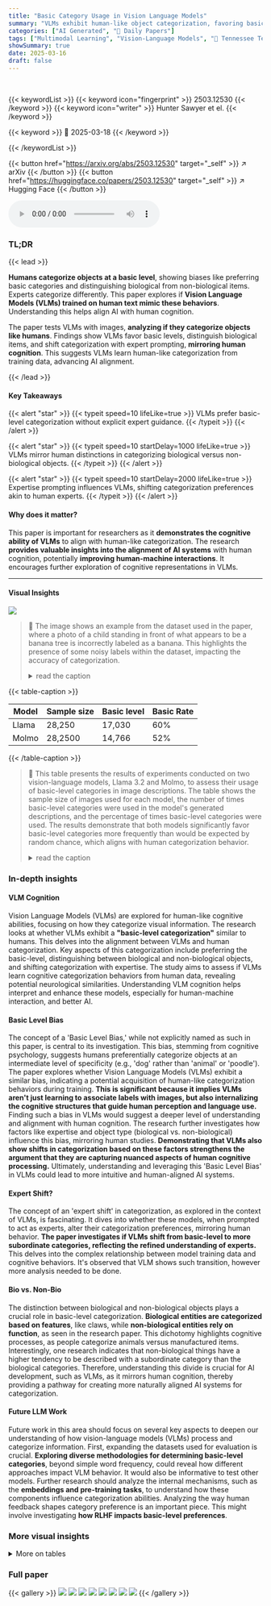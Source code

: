 ```yaml
---
title: "Basic Category Usage in Vision Language Models"
summary: "VLMs exhibit human-like object categorization, favoring basic levels and mirroring biological/expertise nuances, suggesting learned cognitive behaviors."
categories: ["AI Generated", "🤗 Daily Papers"]
tags: ["Multimodal Learning", "Vision-Language Models", "🏢 Tennessee Tech University",]
showSummary: true
date: 2025-03-16
draft: false
---
```


<br>

{{< keywordList >}}
{{< keyword icon="fingerprint" >}} 2503.12530 {{< /keyword >}}
{{< keyword icon="writer" >}} Hunter Sawyer et el. {{< /keyword >}}
 
{{< keyword >}} 🤗 2025-03-18 {{< /keyword >}}
 
{{< /keywordList >}}

{{< button href="https://arxiv.org/abs/2503.12530" target="_self" >}}
↗ arXiv
{{< /button >}}
{{< button href="https://huggingface.co/papers/2503.12530" target="_self" >}}
↗ Hugging Face
{{< /button >}}



<audio controls>
    <source src="https://ai-paper-reviewer.com/2503.12530/podcast.wav" type="audio/wav">
    Your browser does not support the audio element.
</audio>


### TL;DR


{{< lead >}}

**Humans categorize objects at a basic level**, showing biases like preferring basic categories and distinguishing biological from non-biological items. Experts categorize differently. This paper explores if **Vision Language Models (VLMs) trained on human text mimic these behaviors**. Understanding this helps align AI with human cognition.



The paper tests VLMs with images, **analyzing if they categorize objects like humans**. Findings show VLMs favor basic levels, distinguish biological items, and shift categorization with expert prompting, **mirroring human cognition**. This suggests VLMs learn human-like categorization from training data, advancing AI alignment.

{{< /lead >}}


#### Key Takeaways

{{< alert "star" >}}
{{< typeit speed=10 lifeLike=true >}} VLMs prefer basic-level categorization without explicit expert guidance. {{< /typeit >}}
{{< /alert >}}

{{< alert "star" >}}
{{< typeit speed=10 startDelay=1000 lifeLike=true >}} VLMs mirror human distinctions in categorizing biological versus non-biological objects. {{< /typeit >}}
{{< /alert >}}

{{< alert "star" >}}
{{< typeit speed=10 startDelay=2000 lifeLike=true >}} Expertise prompting influences VLMs, shifting categorization preferences akin to human experts. {{< /typeit >}}
{{< /alert >}}

#### Why does it matter?
This paper is important for researchers as it **demonstrates the cognitive ability of VLMs** to align with human-like categorization. The research **provides valuable insights into the alignment of AI systems** with human cognition, potentially **improving human-machine interactions**. It encourages further exploration of cognitive representations in VLMs.

------
#### Visual Insights



![](https://arxiv.org/html/2503.12530/x1.jpeg)

> 🔼 The image shows an example from the dataset used in the paper, where a photo of a child standing in front of what appears to be a banana tree is incorrectly labeled as a banana.  This highlights the presence of some noisy labels within the dataset, impacting the accuracy of categorization.
> <details>
> <summary>read the caption</summary>
> Figure 1: Incorrectly Labeled Image
> </details>





{{< table-caption >}}
<table class="ltx_tabular ltx_guessed_headers ltx_align_middle" id="S4.T1.1.1">
<thead class="ltx_thead">
<tr class="ltx_tr" id="S4.T1.1.1.1.1">
<th class="ltx_td ltx_align_center ltx_th ltx_th_column ltx_border_l ltx_border_r ltx_border_t" id="S4.T1.1.1.1.1.1"><span class="ltx_text ltx_font_bold" id="S4.T1.1.1.1.1.1.1">Model</span></th>
<th class="ltx_td ltx_align_center ltx_th ltx_th_column ltx_border_r ltx_border_t" id="S4.T1.1.1.1.1.2"><span class="ltx_text ltx_font_bold" id="S4.T1.1.1.1.1.2.1">Sample size</span></th>
<th class="ltx_td ltx_align_center ltx_th ltx_th_column ltx_border_r ltx_border_t" id="S4.T1.1.1.1.1.3"><span class="ltx_text ltx_font_bold" id="S4.T1.1.1.1.1.3.1">Basic level</span></th>
<th class="ltx_td ltx_align_center ltx_th ltx_th_column ltx_border_r ltx_border_t" id="S4.T1.1.1.1.1.4"><span class="ltx_text ltx_font_bold" id="S4.T1.1.1.1.1.4.1">Basic Rate</span></th>
</tr>
</thead>
<tbody class="ltx_tbody">
<tr class="ltx_tr" id="S4.T1.1.1.2.1">
<td class="ltx_td ltx_align_center ltx_border_l ltx_border_r ltx_border_t" id="S4.T1.1.1.2.1.1">Llama</td>
<td class="ltx_td ltx_align_center ltx_border_r ltx_border_t" id="S4.T1.1.1.2.1.2">28,250</td>
<td class="ltx_td ltx_align_center ltx_border_r ltx_border_t" id="S4.T1.1.1.2.1.3">17,030</td>
<td class="ltx_td ltx_align_center ltx_border_r ltx_border_t" id="S4.T1.1.1.2.1.4">60%</td>
</tr>
<tr class="ltx_tr" id="S4.T1.1.1.3.2">
<td class="ltx_td ltx_align_center ltx_border_b ltx_border_l ltx_border_r ltx_border_t" id="S4.T1.1.1.3.2.1">Molmo</td>
<td class="ltx_td ltx_align_center ltx_border_b ltx_border_r ltx_border_t" id="S4.T1.1.1.3.2.2">28,2500</td>
<td class="ltx_td ltx_align_center ltx_border_b ltx_border_r ltx_border_t" id="S4.T1.1.1.3.2.3">14,766</td>
<td class="ltx_td ltx_align_center ltx_border_b ltx_border_r ltx_border_t" id="S4.T1.1.1.3.2.4">52%</td>
</tr>
</tbody>
</table>{{< /table-caption >}}

> 🔼 This table presents the results of experiments conducted on two vision-language models, Llama 3.2 and Molmo, to assess their usage of basic-level categories in image descriptions.  The table shows the sample size of images used for each model, the number of times basic-level categories were used in the model's generated descriptions, and the percentage of times basic-level categories were used.  The results demonstrate that both models significantly favor basic-level categories more frequently than would be expected by random chance, which aligns with human categorization behavior.
> <details>
> <summary>read the caption</summary>
> Table 1: Llama 3.2 and Molmo both show basic level usage rates significantly higher than random selection over superordinate, basic, and subordinate levels.
> </details>





### In-depth insights


#### VLM Cognition
Vision Language Models (VLMs) are explored for human-like cognitive abilities, focusing on how they categorize visual information. The research looks at whether VLMs exhibit a **"basic-level categorization"** similar to humans. This delves into the alignment between VLMs and human categorization. Key aspects of this categorization include preferring the basic-level, distinguishing between biological and non-biological objects, and shifting categorization with expertise. The study aims to assess if VLMs learn cognitive categorization behaviors from human data, revealing potential neurological similarities. Understanding VLM cognition helps interpret and enhance these models, especially for human-machine interaction, and better AI.

#### Basic Level Bias
The concept of a 'Basic Level Bias,' while not explicitly named as such in this paper, is central to its investigation. This bias, stemming from cognitive psychology, suggests humans preferentially categorize objects at an intermediate level of specificity (e.g., 'dog' rather than 'animal' or 'poodle'). The paper explores whether Vision Language Models (VLMs) exhibit a similar bias, indicating a potential acquisition of human-like categorization behaviors during training. **This is significant because it implies VLMs aren't just learning to associate labels with images, but also internalizing the cognitive structures that guide human perception and language use.** Finding such a bias in VLMs would suggest a deeper level of understanding and alignment with human cognition. The research further investigates how factors like expertise and object type (biological vs. non-biological) influence this bias, mirroring human studies. **Demonstrating that VLMs also show shifts in categorization based on these factors strengthens the argument that they are capturing nuanced aspects of human cognitive processing.** Ultimately, understanding and leveraging this 'Basic Level Bias' in VLMs could lead to more intuitive and human-aligned AI systems.

#### Expert Shift?
The concept of an 'expert shift' in categorization, as explored in the context of VLMs, is fascinating. It dives into whether these models, when prompted to act as experts, alter their categorization preferences, mirroring human behavior. **The paper investigates if VLMs shift from basic-level to more subordinate categories, reflecting the refined understanding of experts.** This delves into the complex relationship between model training data and cognitive behaviors. It's observed that VLM shows such transition, however more analysis needed to be done.

#### Bio vs. Non-Bio
The distinction between biological and non-biological objects plays a crucial role in basic-level categorization. **Biological entities are categorized based on features**, like claws, while **non-biological entities rely on function**, as seen in the research paper. This dichotomy highlights cognitive processes, as people categorize animals versus manufactured items. Interestingly, one research indicates that non-biological things have a higher tendency to be described with a subordinate category than the biological categories. Therefore, understanding this divide is crucial for AI development, such as VLMs, as it mirrors human cognition, thereby providing a pathway for creating more naturally aligned AI systems for categorization. 

#### Future LLM Work
Future work in this area should focus on several key aspects to deepen our understanding of how vision-language models (VLMs) process and categorize information. First, expanding the datasets used for evaluation is crucial. **Exploring diverse methodologies for determining basic-level categories**, beyond simple word frequency, could reveal how different approaches impact VLM behavior. It would also be informative to test other models. Further research should analyze the internal mechanisms, such as the **embeddings and pre-training tasks**, to understand how these components influence categorization abilities. Analyzing the way human feedback shapes category preference is an important piece. This might involve investigating **how RLHF impacts basic-level preferences**.


### More visual insights




<details>
<summary>More on tables
</summary>


{{< table-caption >}}
<table class="ltx_tabular ltx_guessed_headers ltx_align_middle" id="S4.T2.1.1">
<tbody class="ltx_tbody">
<tr class="ltx_tr" id="S4.T2.1.1.1.1">
<td class="ltx_td" id="S4.T2.1.1.1.1.1"></td>
<th class="ltx_td ltx_align_left ltx_th ltx_th_column" id="S4.T2.1.1.1.1.2"><span class="ltx_text ltx_font_bold" id="S4.T2.1.1.1.1.2.1">Llama 3.2</span></th>
<th class="ltx_td ltx_align_center ltx_th ltx_th_column" id="S4.T2.1.1.1.1.3"><span class="ltx_text ltx_font_bold" id="S4.T2.1.1.1.1.3.1">Molmo</span></th>
</tr>
<tr class="ltx_tr" id="S4.T2.1.1.2.2">
<td class="ltx_td" id="S4.T2.1.1.2.2.1"></td>
<th class="ltx_td ltx_align_right ltx_th ltx_th_column" colspan="2" id="S4.T2.1.1.2.2.2">Basic Level Usage    Total (%)</th>
</tr>
<tr class="ltx_tr" id="S4.T2.1.1.3.3">
<td class="ltx_td ltx_align_right ltx_border_tt" id="S4.T2.1.1.3.3.1"><span class="ltx_text ltx_font_bold" id="S4.T2.1.1.3.3.1.1">Base Biological</span></td>
<td class="ltx_td ltx_align_left ltx_border_tt" id="S4.T2.1.1.3.3.2">6,425 (64%)</td>
<td class="ltx_td ltx_align_center ltx_border_tt" id="S4.T2.1.1.3.3.3">5,507 (55%)</td>
</tr>
<tr class="ltx_tr" id="S4.T2.1.1.4.4">
<td class="ltx_td ltx_align_right" id="S4.T2.1.1.4.4.1"><span class="ltx_text ltx_font_bold" id="S4.T2.1.1.4.4.1.1">Base Non-Biological</span></td>
<td class="ltx_td ltx_align_left" id="S4.T2.1.1.4.4.2">10,605 (58%)</td>
<td class="ltx_td ltx_align_center" id="S4.T2.1.1.4.4.3">9,259 (51%)</td>
</tr>
<tr class="ltx_tr" id="S4.T2.1.1.5.5">
<td class="ltx_td ltx_align_right ltx_border_tt" id="S4.T2.1.1.5.5.1"><span class="ltx_text ltx_font_bold" id="S4.T2.1.1.5.5.1.1">Z Test</span></td>
<td class="ltx_td ltx_align_left ltx_border_tt" id="S4.T2.1.1.5.5.2">38 (p&lt;0.01)</td>
<td class="ltx_td ltx_align_center ltx_border_tt" id="S4.T2.1.1.5.5.3">30 (p&lt;0.01)</td>
</tr>
</tbody>
</table>{{< /table-caption >}}
> 🔼 This table presents the results of a statistical test comparing the frequency of basic-level categorization in Vision Language Models (VLMs) for biological versus non-biological objects. The results show a significantly lower usage of basic-level categories for non-biological items (p<0.01), indicating a difference in how the models process these two types of objects. The table includes the number of basic level usages, the total number of instances and the percentage of usage for both biological and non-biological items separately for two different VLMs (Llama 3.2 and Molmo).
> <details>
> <summary>read the caption</summary>
> Table 2: VLMs use the basic level significantly less (p<0.01) for non-biological items.
> </details>

{{< table-caption >}}
<table class="ltx_tabular ltx_guessed_headers ltx_align_middle" id="S4.T3.1.1">
<tbody class="ltx_tbody">
<tr class="ltx_tr" id="S4.T3.1.1.1.1">
<td class="ltx_td" id="S4.T3.1.1.1.1.1"></td>
<th class="ltx_td ltx_align_left ltx_th ltx_th_column" id="S4.T3.1.1.1.1.2"><span class="ltx_text ltx_font_bold" id="S4.T3.1.1.1.1.2.1">Llama 3.2</span></th>
<th class="ltx_td ltx_align_center ltx_th ltx_th_column" id="S4.T3.1.1.1.1.3"><span class="ltx_text ltx_font_bold" id="S4.T3.1.1.1.1.3.1">Molmo</span></th>
</tr>
<tr class="ltx_tr" id="S4.T3.1.1.2.2">
<td class="ltx_td" id="S4.T3.1.1.2.2.1"></td>
<th class="ltx_td ltx_align_right ltx_th ltx_th_column" colspan="2" id="S4.T3.1.1.2.2.2">Basic Level Usage    Total (%)</th>
</tr>
<tr class="ltx_tr" id="S4.T3.1.1.3.3">
<td class="ltx_td ltx_align_right ltx_border_tt" id="S4.T3.1.1.3.3.1"><span class="ltx_text ltx_font_bold" id="S4.T3.1.1.3.3.1.1">Base</span></td>
<td class="ltx_td ltx_align_left ltx_border_tt" id="S4.T3.1.1.3.3.2">17,030 (60%)</td>
<td class="ltx_td ltx_align_center ltx_border_tt" id="S4.T3.1.1.3.3.3">14,766 (52%)</td>
</tr>
<tr class="ltx_tr" id="S4.T3.1.1.4.4">
<td class="ltx_td ltx_align_right" id="S4.T3.1.1.4.4.1"><span class="ltx_text ltx_font_bold" id="S4.T3.1.1.4.4.1.1">Expert</span></td>
<td class="ltx_td ltx_align_left" id="S4.T3.1.1.4.4.2">15,380 (54%)</td>
<td class="ltx_td ltx_align_center" id="S4.T3.1.1.4.4.3">13,901 (49%)</td>
</tr>
<tr class="ltx_tr" id="S4.T3.1.1.5.5">
<td class="ltx_td ltx_align_right ltx_border_tt" id="S4.T3.1.1.5.5.1"><span class="ltx_text ltx_font_bold" id="S4.T3.1.1.5.5.1.1">Z Test</span></td>
<td class="ltx_td ltx_align_left ltx_border_tt" id="S4.T3.1.1.5.5.2">77 (p&lt;0.01)</td>
<td class="ltx_td ltx_align_center ltx_border_tt" id="S4.T3.1.1.5.5.3">17 (p&lt;0.01)</td>
</tr>
</tbody>
</table>{{< /table-caption >}}
> 🔼 This table presents the results of a two-proportion Z-test comparing the frequency of basic-level categorization in two vision language models (VLMs), Llama 3.2 and Molmo, under two prompting conditions: a standard prompt and an expert prompt. The expert prompt instructs the models to describe the subject in the image from an expert's perspective. The table shows that both models use basic-level categorization significantly less often (p<0.01) when prompted as experts, demonstrating an 'expertise effect' analogous to that observed in human categorization.
> <details>
> <summary>read the caption</summary>
> Table 3: VLMs use the basic level significantly less (p<0.01) when prompted to act as an expert.
> </details>

{{< table-caption >}}
<table class="ltx_tabular ltx_guessed_headers ltx_align_middle" id="S4.T4.1.1">
<tbody class="ltx_tbody">
<tr class="ltx_tr" id="S4.T4.1.1.1.1">
<td class="ltx_td" id="S4.T4.1.1.1.1.1"></td>
<th class="ltx_td ltx_align_left ltx_th ltx_th_column" id="S4.T4.1.1.1.1.2"><span class="ltx_text ltx_font_bold" id="S4.T4.1.1.1.1.2.1">Llama 3.2</span></th>
<th class="ltx_td ltx_align_center ltx_th ltx_th_column" id="S4.T4.1.1.1.1.3"><span class="ltx_text ltx_font_bold" id="S4.T4.1.1.1.1.3.1">Molmo</span></th>
</tr>
<tr class="ltx_tr" id="S4.T4.1.1.2.2">
<td class="ltx_td" id="S4.T4.1.1.2.2.1"></td>
<th class="ltx_td ltx_align_right ltx_th ltx_th_column" colspan="2" id="S4.T4.1.1.2.2.2">Basic Level Usage    Total (%)</th>
</tr>
<tr class="ltx_tr" id="S4.T4.1.1.3.3">
<td class="ltx_td ltx_align_right ltx_border_tt" id="S4.T4.1.1.3.3.1"><span class="ltx_text ltx_font_bold" id="S4.T4.1.1.3.3.1.1">Expert Biological</span></td>
<td class="ltx_td ltx_align_left ltx_border_tt" id="S4.T4.1.1.3.3.2">6,120 (61%)</td>
<td class="ltx_td ltx_align_center ltx_border_tt" id="S4.T4.1.1.3.3.3">4,992 (49.4%)</td>
</tr>
<tr class="ltx_tr" id="S4.T4.1.1.4.4">
<td class="ltx_td ltx_align_right" id="S4.T4.1.1.4.4.1"><span class="ltx_text ltx_font_bold" id="S4.T4.1.1.4.4.1.1">Expert Non-Biological</span></td>
<td class="ltx_td ltx_align_left" id="S4.T4.1.1.4.4.2">9,260 (51%)</td>
<td class="ltx_td ltx_align_center" id="S4.T4.1.1.4.4.3">8,909 (49.1%)</td>
</tr>
<tr class="ltx_tr" id="S4.T4.1.1.5.5">
<td class="ltx_td ltx_align_right ltx_border_tt" id="S4.T4.1.1.5.5.1"><span class="ltx_text ltx_font_bold" id="S4.T4.1.1.5.5.1.1">Z Test</span></td>
<td class="ltx_td ltx_align_left ltx_border_tt" id="S4.T4.1.1.5.5.2">50 (p&lt;0.01)</td>
<td class="ltx_td ltx_align_center ltx_border_tt" id="S4.T4.1.1.5.5.3">9 (p&lt;0.01)</td>
</tr>
</tbody>
</table>{{< /table-caption >}}
> 🔼 Table 4 presents the results of a two-proportion Z-test comparing the basic level categorization percentages between biological and non-biological categories for both the Llama and Molmo models, under expert prompting conditions.  It examines whether expertise affects the difference between biological and non-biological object categorization, revealing that Molmo decreased this difference while Llama increased it.
> <details>
> <summary>read the caption</summary>
> Table 4: Some research has been done into the biological/non-biological and expert relationship, although it has not necessarily been noted that expertise shrinks or increase the differences between the biological and non-biological categories. On our LLM testing, Molmo decreased the difference, while Llama increased it.
> </details>

</details>




### Full paper

{{< gallery >}}
<img src="https://ai-paper-reviewer.com/2503.12530/1.png" class="grid-w50 md:grid-w33 xl:grid-w25" />
<img src="https://ai-paper-reviewer.com/2503.12530/2.png" class="grid-w50 md:grid-w33 xl:grid-w25" />
<img src="https://ai-paper-reviewer.com/2503.12530/3.png" class="grid-w50 md:grid-w33 xl:grid-w25" />
<img src="https://ai-paper-reviewer.com/2503.12530/4.png" class="grid-w50 md:grid-w33 xl:grid-w25" />
<img src="https://ai-paper-reviewer.com/2503.12530/5.png" class="grid-w50 md:grid-w33 xl:grid-w25" />
<img src="https://ai-paper-reviewer.com/2503.12530/6.png" class="grid-w50 md:grid-w33 xl:grid-w25" />
<img src="https://ai-paper-reviewer.com/2503.12530/7.png" class="grid-w50 md:grid-w33 xl:grid-w25" />
<img src="https://ai-paper-reviewer.com/2503.12530/8.png" class="grid-w50 md:grid-w33 xl:grid-w25" />
{{< /gallery >}}